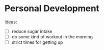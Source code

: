 # Personal Development

Ideas:

- [ ] reduce sugar intake
- [ ] do some kind of workout in the morning
- [ ] strict times for getting up
